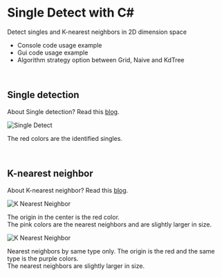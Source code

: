 Single Detect with C#
=============

Detect singles and K-nearest neighbors in 2D dimension space
* Console code usage example
* Gui code usage example
* Algorithm strategy option between Grid, Naive and KdTree

<br>

Single detection
------------

About Single detection? Read this [blog](http://kunuk.wordpress.com/2013/01/13/single-detection-in-2d-dimension).

![Single Detect](https://raw.github.com/kunukn/single-detect/master/img/singledetect.gif "single detect image")

The red colors are the identified singles.

<br>

K-nearest neighbor
------------

About K-nearest neighbor? Read this [blog](http://kunuk.wordpress.com/2013/01/21/k-nearest-neighbor-in-2d-dimension-space).

![K Nearest Neighbor](https://raw.github.com/kunukn/single-detect/master/img/knn.gif "knn image")

The origin in the center is the red color. <br>
The pink colors are the nearest neighbors and are slightly larger in size.

![K Nearest Neighbor](https://raw.github.com/kunukn/single-detect/master/img/knn2.gif "knn image2")

Nearest neighbors by same type only. The origin is the red and the same type is the purple colors. <br>
The nearest neighbors are slightly larger in size.
